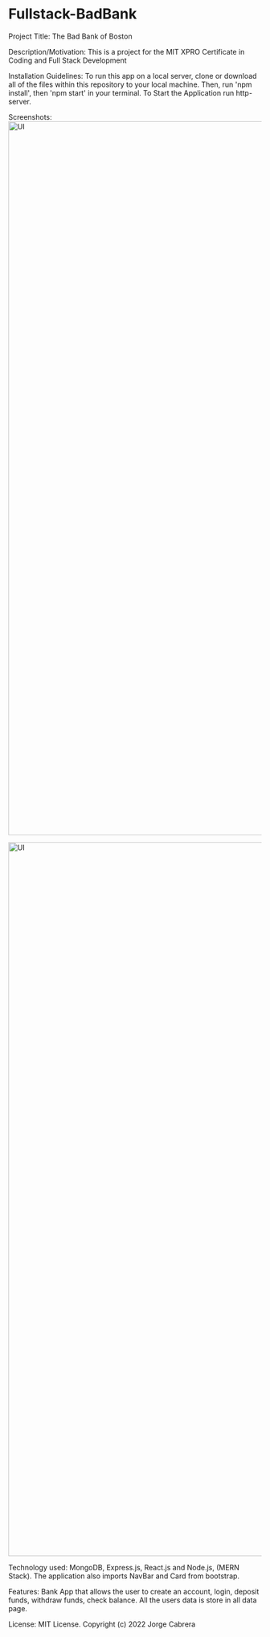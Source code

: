 # Fullstack-BadBank
Project Title:
The Bad Bank of Boston

Description/Motivation: 
This is a project for the MIT XPRO Certificate in Coding and Full Stack Development

Installation Guidelines:
To run this app on a local server, clone or download all of the files within this repository to your local machine. Then, run 'npm install', then 'npm start' in your terminal. To Start the Application run http-server.

Screenshots:
<img width="1422" alt="UI" src="https://i.imgur.com/hLtZLff.png">

<img width="1422" alt="UI" src="https://i.imgur.com/qwQHwfN.png">

Technology used: 
MongoDB, Express.js, React.js and Node.js, (MERN Stack). The application also imports NavBar and Card from bootstrap.

Features:
Bank App that allows the user to create an account, login, deposit funds, withdraw funds, check balance. All the users data is store in all data page. 

License:
MIT License. Copyright (c) 2022 Jorge Cabrera

